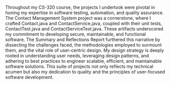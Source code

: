 Throughout my CS-320 course, the projects I undertook were pivotal in honing my expertise in software testing, automation, and quality assurance. The Contact Management System project was a cornerstone, where I crafted Contact.java and ContactService.java, coupled with their unit tests, ContactTest.java and ContactServiceTest.java. These artifacts underscored my commitment to developing secure, maintainable, and functional software. The Summary and Reflections Report furthered this narrative by dissecting the challenges faced, the methodologies employed to surmount them, and the vital role of user-centric design. My design strategy is deeply rooted in understanding user needs, leveraging design patterns, and adhering to best practices to engineer scalable, efficient, and maintainable software solutions. This suite of projects not only reflects my technical acumen but also my dedication to quality and the principles of user-focused software development.
